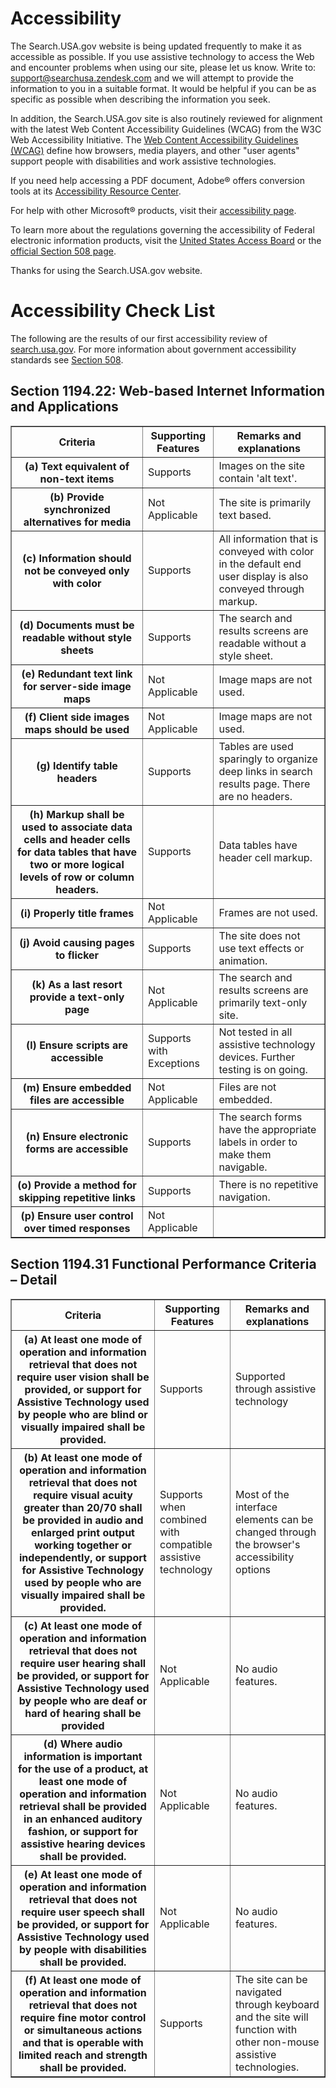 <a name="content"></a>

# Accessibility

The Search.USA.gov website is being updated frequently to make it as
accessible as possible.  If you use assistive technology to
access the Web and encounter problems when using our site, please let
us know. Write to:
[support@searchusa.zendesk.com](mailto:support@searchusa.zendesk.com)
and we will attempt to provide the information to you in a suitable
format. It would be helpful if you can be as specific as possible when
describing the information you seek.

In addition, the Search.USA.gov site is also routinely reviewed for
alignment with the latest Web Content Accessibility Guidelines (WCAG) 
from the W3C Web Accessibility Initiative. The [Web Content Accessibility Guidelines (WCAG)](http://www.w3.org/TR/WCAG10/)
define how browsers, media players, and other "user agents" support
people with disabilities and work assistive technologies.

If you need help accessing a PDF document, Adobe&reg; offers conversion
tools at its [Accessibility Resource Center](http://www.adobe.com/accessibility/).

For help with other Microsoft&reg; products, visit their [accessibility
page](http://www.microsoft.com/enable/).

To learn more about the regulations governing the accessibility of
Federal electronic information products, visit the
[United States Access Board](http://www.access-board.gov/) or the
[official Section 508 page](http://www.section508.gov/).

Thanks for using the Search.USA.gov website.

# Accessibility Check List

The following are the results of our first accessibility review of [search.usa.gov](http://search.usa.gov/).  For more
information about government accessibility standards see [Section 508](http://www.section508.gov/).

## Section 1194.22: Web-based Internet Information and Applications

<table border="1">
<tr>
<th scope="col">Criteria</th>
<th scope="col">Supporting Features</th>
<th scope="col">Remarks and explanations</th>
</tr>
<tr>
<th scope="row">(a) Text equivalent of non-text items</th>
<td>Supports</td>
<td>Images on the site contain 'alt text'.</td>
</tr>
<tr>
<th scope="row">(b) Provide synchronized alternatives for media</th>
<td>Not Applicable</td>
<td>The site is primarily text based.</td>
</tr>
<tr>
<th scope="row">(c) Information should not be conveyed only with color</th>
<td>Supports</td>
<td>All information that is conveyed with color in the default end
user display is also conveyed through markup.</td>
</tr>
<tr>
<th scope="row">(d) Documents must be readable without style sheets</th>
<td>Supports</td>
<td>The search and results screens are readable without a style sheet.</td>
</tr>
<tr>
<th scope="row">(e) Redundant text link for server-side image maps</th>
<td>Not Applicable</td>
<td>Image maps are not used.</td>
</tr>
<tr>
<th scope="row">(f) Client side images maps should be used</th>
<td>Not Applicable</td>
<td>Image maps are not used.</td>
</tr><tr>
<th scope="row">(g) Identify table headers</th>
<td>Supports</td>
<td>Tables are used sparingly to organize deep links in search results page.  There are no headers.</td>
</tr><tr>
<th scope="row">(h) Markup shall be used to associate data cells and header cells for data tables that have two or more logical levels of row or column headers.</th>
<td>Supports</td>
<td>Data tables have header cell markup.</td>
</tr><tr>
<th scope="row">(i) Properly title frames</th>
<td>Not Applicable</td>
<td>Frames are not used.</td>
</tr><tr>
<th scope="row">(j) Avoid causing pages to flicker</th>
<td>Supports</td>
<td>The site does not use text effects or animation.</td>
</tr><tr>
<th scope="row">(k) As a last resort provide a text-only page</th>
<td>Not Applicable</td>
<td>The search and results screens are primarily text-only site.</td>
</tr><tr>
<th scope="row">(l) Ensure scripts are accessible</th>
<td>Supports with Exceptions</td>
<td>Not tested in all assistive technology devices.  Further testing is on going.</td>
</tr><tr>
<th scope="row">(m) Ensure embedded files are accessible</th>
<td>Not Applicable</td>
<td>Files are not embedded.</td>
</tr><tr>
<th scope="row">(n) Ensure electronic forms are accessible</th>
<td>Supports</td>
<td>The search forms have the appropriate labels in order to make them navigable.</td>
</tr><tr>
<th scope="row">(o) Provide a method for skipping repetitive links</th>
<td>Supports </td>
<td>There is no repetitive navigation.</td>
</tr><tr>
<th scope="row">(p) Ensure user control over timed responses</th>
<td>Not Applicable</td>
<td> </td>
</tr>
</table>

## Section 1194.31 Functional Performance Criteria – Detail

<table border="1">
<tr>
<th scope="col">Criteria</th>
<th scope="col">Supporting Features</th>
<th scope="col">Remarks and explanations</th>
</tr><tr>
<th scope="row">(a) At least one mode of operation and information retrieval that does not require user vision shall be provided, or support for Assistive Technology used by people who are blind or visually impaired shall be provided.</th>
<td>Supports</th>
<td>Supported through assistive technology</td>	 	 
</tr><tr>
<th scope="row">(b) At least one mode of operation and information retrieval that does not require visual acuity greater than 20/70 shall be provided in audio and enlarged print output working together or independently, or support for Assistive Technology used by people who are visually impaired shall be provided.</th>
<td>Supports when combined with compatible assistive technology</td>
<td>Most of the interface elements can be changed through the browser's accessibility options</td>	 	 
</tr><tr>
<th scope="row">(c) At least one mode of operation and information retrieval that does not require user hearing shall be provided, or support for Assistive Technology used by people who are deaf or hard of hearing shall be provided	 </th>
<td>Not Applicable </td>
<td>No audio features. </td>	 	 
</tr><tr>
<th scope="row">(d) Where audio information is important for the use of a product, at least one mode of operation and information retrieval shall be provided in an enhanced auditory fashion, or support for assistive hearing devices shall be provided.</th>
<td>Not Applicable </td>
<td>No audio features. </td>	 	 
</tr><tr>
<th scope="row">(e) At least one mode of operation and information retrieval that does not require user speech shall be provided, or support for Assistive Technology used by people with disabilities shall be provided.</th>
<td>Not Applicable </td>
<td>No audio features.</td>	 	 
</tr><tr>
<th scope="row">(f) At least one mode of operation and information retrieval that does not require fine motor control or simultaneous actions and that is operable with limited reach and strength shall be provided. </th>
<td>Supports</td>
<td>The site can be navigated through keyboard and the site will function with other non-mouse assistive technologies.</td>	 	 
</table>	 
